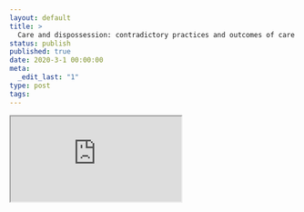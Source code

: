 ```yaml
---
layout: default
title: >
  Care and dispossession: contradictory practices and outcomes of care in forced public housing relocations
status: publish
published: true
date: 2020-3-1 00:00:00
meta:
  _edit_last: "1"
type: post
tags:
---
```

<div  id="qrcode"></div>
<div>
<iframe src="https://researchers.mq.edu.au/en/publications/care-and-dispossession-contradictory-practices-and-outcomes-of-ca">
</iframe>
</div>

<script type="text/javascript" src="{site.baseurl}/js/qr/qrcode.js"></script>
<script type="text/javascript">
new QRCode(document.getElementById("qrcode"), "https://researchers.mq.edu.au/en/publications/care-and-dispossession-contradictory-practices-and-outcomes-of-ca");
</script>
        